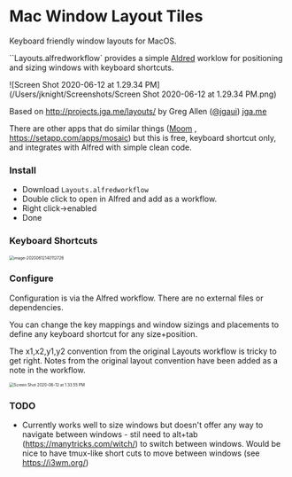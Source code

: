 # Mac Window Layout Tiles

Keyboard friendly window layouts for MacOS.

``Layouts.alfredworkflow` provides a simple [Aldred](https://www.alfredapp.com/) worklow for positioning and sizing windows with keyboard shortcuts.

![Screen Shot 2020-06-12 at 1.29.34 PM](/Users/jknight/Screenshots/Screen Shot 2020-06-12 at 1.29.34 PM.png)

Based on http://projects.jga.me/layouts/ by Greg Allen ([@jgaui](http://twitter.com/jgaui)) [jga.me](http://jga.me) 

There are other apps that do similar things ([Moom](https://manytricks.com/moom/) , https://setapp.com/apps/mosaic) but this is free, keyboard shortcut only, and integrates with Alfred with simple clean code.

### Install

- Download `Layouts.alfredworkflow`
- Double click to open in Alfred and add as a workflow.
- Right click->enabled
- Done

### Keyboard Shortcuts

<img src="/Users/jknight/Code/layouts/layouts.png" alt="image-20200612140112726" style="zoom:50%;" />

### Configure

Configuration is via the Alfred workflow. There are no external files or dependencies. 

You can change the key mappings and window sizings and placements to define any keyboard shortcut for any size+position.

The x1,x2,y1,y2 convention from the original Layouts workflow is tricky to get right. Notes from the original layout convention have been added as a note in the workflow.

<img src="/Users/jknight/Code/layouts/configure.png" alt="Screen Shot 2020-06-12 at 1.33.55 PM" style="zoom:50%;" />

### TODO

- Currently works well to size windows but doesn't offer any way to navigate between windows - stil need to alt+tab (https://manytricks.com/witch/) to switch between windows. Would be nice to have tmux-like short cuts to move between windows (see https://i3wm.org/)  

